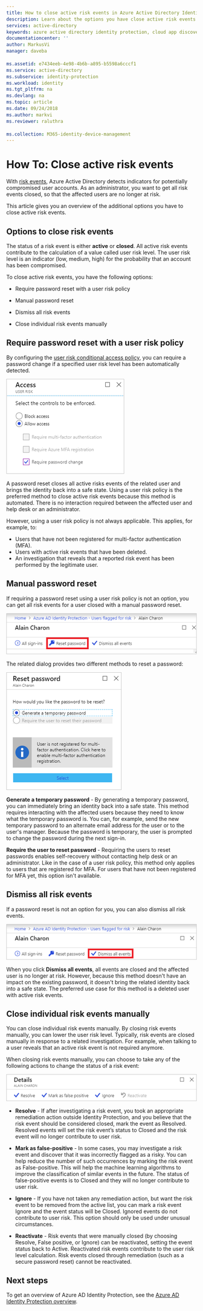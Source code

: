 ```yaml
---
title: How to close active risk events in Azure Active Directory Identity Protection | Microsoft Docs
description: Learn about the options you have close active risk events.
services: active-directory
keywords: azure active directory identity protection, cloud app discovery, managing applications, security, risk, risk level, vulnerability, security policy
documentationcenter: ''
author: MarkusVi
manager: daveba

ms.assetid: e7434eeb-4e98-4b6b-a895-b5598a6cccf1
ms.service: active-directory
ms.subservice: identity-protection
ms.workload: identity
ms.tgt_pltfrm: na
ms.devlang: na
ms.topic: article
ms.date: 09/24/2018
ms.author: markvi
ms.reviewer: raluthra

ms.collection: M365-identity-device-management
---
```


# How To: Close active risk events

With [risk events](../reports-monitoring/concept-risk-events.md), Azure Active Directory detects indicators for potentially compromised user accounts. As an administrator, you want to get all risk events closed, so that the affected users are no longer at risk.

This article gives you an overview of the additional options you have to close active risk events.

## Options to close risk events 

The status of a risk event is either **active** or **closed**. All active risk events contribute to the calculation of a value called user risk level. The user risk level is an indicator (low, medium, high) for the probability that an account has been compromised. 

To close active risk events, you have the following options:

- Require password reset with a user risk policy

- Manual password reset
 
- Dismiss all risk events 

- Close individual risk events manually



## Require password reset with a user risk policy

By configuring the [user risk conditional access policy](howto-user-risk-policy.md), you can require a password change if a specified user risk level has been automatically detected. 

![Reset password](./media/howto-close-active-risk-events/13.png)

A password reset closes all active risks events of the related user and brings the identity back into a safe state. Using a user risk policy is the preferred method to close active risk events because this method is automated. There is no interaction required between the affected user and help desk or an administrator.

However, using a user risk policy is not always applicable. This applies, for example, to:

- Users that have not been registered for multi-factor authentication (MFA).
- Users with active risk events that have been deleted.
- An investigation that reveals that a reported risk event has been performed by the legitimate user.


## Manual password reset

If requiring a password reset using a user risk policy is not an option, you can get all risk events for a user closed with a manual password reset.

![Reset password](./media/howto-close-active-risk-events/04.png)


The related dialog provides two different methods to reset a password:

![Reset password](./media/howto-close-active-risk-events/05.png)


**Generate a temporary password** - By generating a temporary password, you can immediately bring an identity back into a safe state. This method requires interacting with the affected users because they need to know what the temporary password is. You can, for example, send the new temporary password to an alternate email address for the user or to the user's manager. Because the password is temporary, the user is prompted to change the password during the next sign-in.


**Require the user to reset password** - Requiring the users to reset passwords enables self-recovery without contacting help desk or an administrator. Like in the case of a user risk policy, this method only applies to users that are registered for MFA. For users that have not been registered for MFA yet, this option isn't available.


## Dismiss all risk events

If a password reset is not an option for you, you can also dismiss all risk events. 

![Reset password](./media/howto-close-active-risk-events/03.png)

When you click **Dismiss all events**, all events are closed and the affected user is no longer at risk. However, because this method doesn't have an impact on the existing password, it doesn't bring the related identity back into a safe state. The preferred use case for this method is a deleted user with active risk events. 


## Close individual risk events manually

You can close individual risk events manually. By closing risk events manually, you can lower the user risk level. Typically, risk events are closed manually in response to a related investigation. For example, when talking to a user reveals that an active risk event is not required anymore. 
 
When closing risk events manually, you can choose to take any of the following actions to change the status of a risk event:

![Actions](./media/howto-close-active-risk-events/06.png)

- **Resolve** - If after investigating a risk event, you took an appropriate remediation action outside Identity Protection, and you believe that the risk event should be considered closed, mark the event as Resolved. Resolved events will set the risk event’s status to Closed and the risk event will no longer contribute to user risk.

- **Mark as false-positive** - In some cases, you may investigate a risk event and discover that it was incorrectly flagged as a risky. You can help reduce the number of such occurrences by marking the risk event as False-positive. This will help the machine learning algorithms to improve the classification of similar events in the future. The status of false-positive events is to Closed and they will no longer contribute to user risk.

- **Ignore** - If you have not taken any remediation action, but want the risk event to be removed from the active list, you can mark a risk event Ignore and the event status will be Closed. Ignored events do not contribute to user risk. This option should only be used under unusual circumstances.

- **Reactivate** - Risk events that were manually closed (by choosing Resolve, False positive, or Ignore) can be reactivated, setting the event status back to Active. Reactivated risk events contribute to the user risk level calculation. Risk events closed through remediation (such as a secure password reset) cannot be reactivated.
  

## Next steps

To get an overview of Azure AD Identity Protection, see the [Azure AD Identity Protection overview](overview.md).

